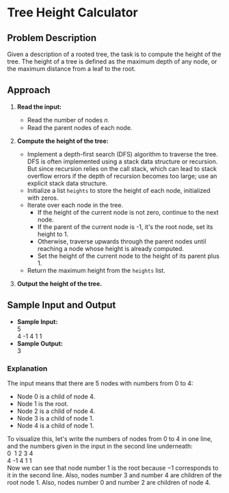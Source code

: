 # Tree Height Calculator

## Problem Description

Given a description of a rooted tree, the task is to compute the height of the tree. The height of a tree is defined as the maximum depth of any node, or the maximum distance from a leaf to the root.

## Approach

1. **Read the input:**
   - Read the number of nodes 𝑛.
   - Read the parent nodes of each node.

2. **Compute the height of the tree:**
   - Implement a depth-first search (DFS) algorithm to traverse the tree. DFS is often implemented using a stack data structure or recursion. But since recursion relies on the call stack, which can lead to stack overflow errors if the depth of recursion becomes too large; use an explicit stack data structure.
   - Initialize a list `heights` to store the height of each node, initialized with zeros.
   - Iterate over each node in the tree.
     - If the height of the current node is not zero, continue to the next node.
     - If the parent of the current node is -1, it's the root node, set its height to 1.
     - Otherwise, traverse upwards through the parent nodes until reaching a node whose height is already computed.
     - Set the height of the current node to the height of its parent plus 1.
   - Return the maximum height from the `heights` list.

3. **Output the height of the tree.**

## Sample Input and Output

- **Sample Input:**<br>
5<br>
4 -1 4 1 1<br>
- **Sample Output:**<br>
3

### Explanation

The input means that there are 5 nodes with numbers from 0 to 4:
- Node 0 is a child of node 4.
- Node 1 is the root.
- Node 2 is a child of node 4.
- Node 3 is a child of node 1.
- Node 4 is a child of node 1.

To visualize this, let's write the numbers of nodes from 0 to 4 in one line, and the numbers given in the input in the second line underneath:<br>
0 &nbsp;1 2 3 4<br>
4 -1 4 1 1<br>
Now we can see that node number 1 is the root because −1 corresponds to it in the second line. Also, nodes number 3 and number 4 are children of the root node 1. Also, nodes number 0 and number 2 are children of node 4.
